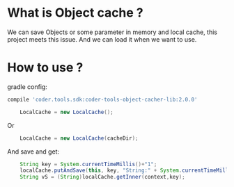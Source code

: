 # What is Object cache ?
We can save Objects or some parameter in memory and local cache, this project meets this issue. And
we can load it when we want to use. 
# How to use ?
gradle config:
```gradle
compile 'coder.tools.sdk:coder-tools-object-cacher-lib:2.0.0'
```

```java
    LocalCache = new LocalCache();
```
Or

```java
    LocalCache = new LocalCache(cacheDir);
```

And save and get:

```java
    String key = System.currentTimeMillis()+"1";
    localCache.putAndSave(this, key, "String:" + System.currentTimeMillis());
    String vS = (String)localCache.getInner(context,key);
```

